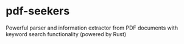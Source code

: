 # pdf-seekers
Powerful parser and information extractor from PDF documents with keyword search functionality (powered by Rust)
